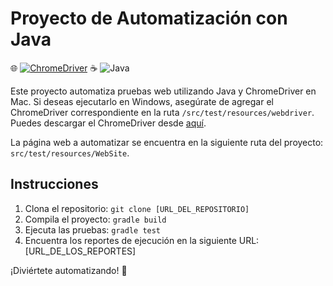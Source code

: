 
# Proyecto de Automatización con Java

🌐 [![ChromeDriver](https://img.shields.io/badge/ChromeDriver-114.0.5735.90-blue)](https://url_de_descarga_del_chromedriver)
☕ ![Java](https://img.shields.io/badge/Java-19-blue)

Este proyecto automatiza pruebas web utilizando Java y ChromeDriver en Mac. Si deseas ejecutarlo en Windows, asegúrate de agregar el ChromeDriver correspondiente en la ruta `/src/test/resources/webdriver`. Puedes descargar el ChromeDriver desde [aquí](https://url_de_descarga_del_chromedriver).

La página web a automatizar se encuentra en la siguiente ruta del proyecto: `src/test/resources/WebSite`.

## Instrucciones

1. Clona el repositorio: `git clone [URL_DEL_REPOSITORIO]`
2. Compila el proyecto: `gradle build`
3. Ejecuta las pruebas: `gradle test`
4. Encuentra los reportes de ejecución en la siguiente URL: [URL_DE_LOS_REPORTES]

¡Diviértete automatizando! :rocket:
